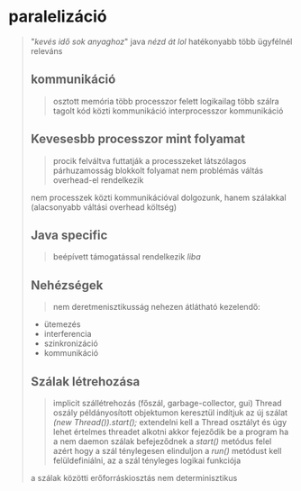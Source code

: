 # paralelizáció

> "*kevés idő sok anyaghoz*"
> java
> *nézd át lol*
> hatékonyabb
> több ügyfélnél releváns
>
> ## kommunikáció
>
> > osztott memória több processzor felett
> > logikailag több szálra tagolt kód közti kommunikáció
> > interprocesszor kommunikáció
>
> ## Kevesesbb processzor mint folyamat
>
> > procik felváltva futtatják a processzeket
> > látszólagos párhuzamosság
> > blokkolt folyamat nem problémás
> > váltás overhead-el rendelkezik
>
> nem processzek közti kommunikációval dolgozunk, hanem szálakkal
> (alacsonyabb váltási overhead költség)
>
> ## Java specific
>
> > beépívett támogatással rendelkezik
> > *liba*
>
> ## Nehézségek
>
> > nem deretmenisztikusság
> > nehezen átlátható
> > kezelendő:
>
> - ütemezés
> - interferencia
> - szinkronizáció
> - kommunikáció
>
> ## Szálak létrehozása
>
> > implicit szállétrehozás (főszál, garbage-collector, gui)
> > Thread oszály példányosított objektumon keresztül indítjuk az új szálat
> > *(new Thread()).start();*
> > extendelni kell a Thread osztályt és úgy lehet értelmes threadet alkotni
> > akkor fejeződik be a program ha a nem daemon szálak befejeződnek
> > a *start()* metódus felel azért hogy a szál ténylegesen elinduljon
> > a *run()* metódust kell felüldefiniálni, az a szál tényleges logikai funkciója
>
> a szálak közötti erőforráskiosztás nem determinisztikus
